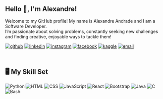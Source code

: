 ## Hello 👋, I'm Alexandre!  

Welcome to my GitHub profile! My name is Alexandre Andrade and I am a Software Developer.  
I’m passionate about solving problems, constantly seeking new challenges and finding creative, enjoyable ways to tackle them!

[![github](https://img.shields.io/badge/github-%2324292e.svg?&style=for-the-badge&logo=github&logoColor=white)](https://github.com/Alexandre-A)
[![linkedin](https://img.shields.io/badge/LinkedIn-%230A66C2.svg?&style=for-the-badge&logo=linkedin&logoColor=white)](https://www.linkedin.com/in/alexandre-andrade-/)
[![instagram](https://img.shields.io/badge/instagram-%23000000.svg?&style=for-the-badge&logo=instagram&logoColor=white)](https://instagram.com/aandrade2005)
[![facebook](https://img.shields.io/badge/facebook-%232E87FB.svg?&style=for-the-badge&logo=facebook&logoColor=white)](https://www.facebook.com/alexandre.andrade.123276)
[![kaggle](https://img.shields.io/badge/kaggle-%2344BAE8.svg?&style=for-the-badge&logo=kaggle&logoColor=white)](https://www.kaggle.com/alexandrea05)
[![email](https://img.shields.io/badge/email-%23D14836.svg?&style=for-the-badge&logo=gmail&logoColor=white)](mailto:aandrade2005@live.com.pt)


<br/>  

## 🖥️ My Skill Set

![Python](https://img.shields.io/badge/-Python-black?style=flat-square&logo=Python)
![HTML](https://img.shields.io/badge/-HTML5-black?style=flat-square&logo=html5)
![CSS](https://img.shields.io/badge/-CSS3-black?style=flat-square&logo=css3&logoColor=1572B6)
![JavaScript](https://img.shields.io/badge/-JavaScript-black?style=flat-square&logo=javascript)
![React](https://img.shields.io/badge/-React-black?style=flat-square&logo=react)
![Bootstrap](https://img.shields.io/badge/-Bootstrap-black?style=flat-square&logo=bootstrap)
![Java](https://img.shields.io/badge/-Java-black?style=flat-square&logo=java)
![C](https://img.shields.io/badge/-C-black?style=flat-square&logo=c)
![Bash](https://img.shields.io/badge/-Bash-black?style=flat-square&logo=gnu-bash)
<!--
**Alexandre-A/Alexandre-A** is a ✨ _special_ ✨ repository because its `README.md` (this file) appears on your GitHub profile.

Here are some ideas to get you started:

- 🔭 I’m currently working on ...
- 🌱 I’m currently learning ...
- 👯 I’m looking to collaborate on ...
- 🤔 I’m looking for help with ...
- 💬 Ask me about ...
- 📫 How to reach me: ...
- 😄 Pronouns: ...
- ⚡ Fun fact: ...
-->

